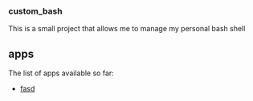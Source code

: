 ### custom_bash
This is a small project that allows me to manage my personal bash shell

## apps
The list of apps available so far:
 - [fasd](https://github.com/apastors/custom_bash/blob/master/docs/apps/fasd/README.md)
